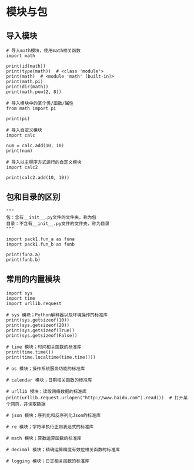 # 模块与包

## 导入模块

    # 导入math模块，使用math相关函数
    import math

    print(id(math))
    print(type(math))  # <class 'module'>
    print(math)  # <module 'math' (built-in)>
    print(math.pi)
    print(dir(math))
    print(math.pow(2, 8))

    # 导入模块中的某个类/函数/属性
    from math import pi

    print(pi)

    # 导入自定义模块
    import calc

    num = calc.add(10, 10)
    print(num)

    # 导入以主程序方式运行的自定义模块
    import calc2

    print(calc2.add(10, 10))

## 包和目录的区别

    """
    包：含有__init__.py文件的文件夹，称为包
    目录：不含有__init__.py文件的文件夹，称为目录
    """

    import pack1.fun_a as funa
    import pack1.fun_b as funb

    print(funa.a)
    print(funb.b)

## 常用的内置模块

    import sys
    import time
    import urllib.request

    # sys 模块；Python解释器以及环境操作的标准库
    print(sys.getsizeof(10))
    print(sys.getsizeof(20))
    print(sys.getsizeof(True))
    print(sys.getsizeof(False))

    # time 模块；时间相关函数的标准库
    print(time.time())
    print(time.localtime(time.time()))

    # os 模块；操作系统服务功能的标准库

    # calendar 模块；日期相关函数的标准库

    # urllib 模块；读取网络数据的标准库
    print(urllib.request.urlopen("http://www.baidu.com").read())  # 打开某个网页，并读取数据

    # json 模块；序列化和反序列化Json的标准库

    # re 模块；字符串执行正则表达式的标准库

    # math 模块；算数运算函数的标准库

    # decimal 模块；精确运算精度有效位相关函数的标准库

    # logging 模块；日志相关函数的标准库